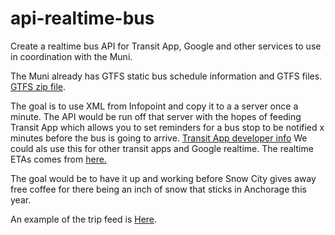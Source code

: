 # api-realtime-bus
Create a realtime bus API for Transit App, Google and other services to use in coordination with the Muni. 

The Muni already has GTFS static bus schedule information and GTFS files. [GTFS zip file](http://gtfs.muni.org/People_Mover.gtfs.zip).

The goal is to use XML from Infopoint and copy it to a a server once a minute. The API would be run off that server with the hopes of feeding Transit App which allows you to set reminders for a bus stop to be notified x minutes before the bus is going to arrive. [Transit App developer info](http://transitapp.com/developers) We could als use this for other transit apps and Google realtime. 
The realtime ETAs comes from [here.](http://bustracker.muni.org/InfoPoint/XML/stopdepartures.xml)

The goal would be to have it up and working before Snow City gives away free coffee for there being an inch of snow that sticks in Anchorage this year.

An example of the trip feed is [Here](https://developers.google.com/transit/gtfs-realtime/examples/).
